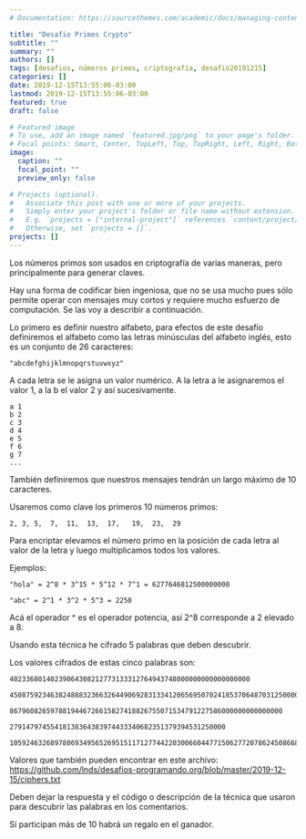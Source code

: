 ```yaml
---
# Documentation: https://sourcethemes.com/academic/docs/managing-content/

title: "Desafio Primes Crypto"
subtitle: ""
summary: ""
authors: []
tags: [desafios, números primos, criptografía, desafio20191215]
categories: []
date: 2019-12-15T13:55:06-03:00
lastmod: 2019-12-15T13:55:06-03:00
featured: true
draft: false

# Featured image
# To use, add an image named `featured.jpg/png` to your page's folder.
# Focal points: Smart, Center, TopLeft, Top, TopRight, Left, Right, BottomLeft, Bottom, BottomRight.
image:
  caption: ""
  focal_point: ""
  preview_only: false

# Projects (optional).
#   Associate this post with one or more of your projects.
#   Simply enter your project's folder or file name without extension.
#   E.g. `projects = ["internal-project"]` references `content/project/deep-learning/index.md`.
#   Otherwise, set `projects = []`.
projects: []
---
```


Los números primos son usados en criptografía de varias maneras, pero principalmente para generar claves.

Hay una forma de codificar bien ingeniosa, que no se usa mucho pues sólo permite operar con mensajes muy cortos y requiere mucho esfuerzo de computación. Se las voy a describir a continuación.

Lo primero es definir nuestro alfabeto, para efectos de este desafío definiremos el alfabeto como las letras minúsculas del alfabeto inglés, esto es un conjunto de 26 caracteres: 

    "abcdefghijklmnopqrstuvwxyz"

A cada letra se le asigna un valor numérico. 
A la letra a le asignaremos el valor 1, a la b el valor 2 y así sucesivamente.

    a 1
    b 2
    c 3
    d 4
    e 5
    f 6
    g 7
    ...


También definiremos que nuestros mensajes tendrán un largo máximo de 10 caracteres.

Usaremos como clave los primeros 10 números primos:

    2, 3, 5,  7,  11,  13,  17,   19,  23,  29

Para encriptar elevamos el número primo en la posición de cada letra al valor de la letra y luego multiplicamos todos los valores.

Ejemplos:

    "hola" = 2^8 * 3^15 * 5^12 * 7^1 = 6277646812500000000
  
    "abc" = 2^1 * 3^2 * 5^3 = 2250

Acá el operador ^ es el operador potencia, así 2^8 corresponde a 2 elevado a 8.

Usando esta técnica he cifrado 5 palabras que deben descubrir. 

Los valores cifrados de estas cinco palabras son:

    40233680140239064308212773133312764943748000000000000000000

    45087592346382488832366326449069283133412065695070241853706487031250000

    8679608265978819446726615827418826755071534791227586000000000000000

    27914797455418138364383974433340682351379394531250000

    1059246326897806934956526951511712774422030066044771506277207862450866815727414664067933302815246198122035444843750

Valores que también pueden encontrar en este archivo: https://github.com/lnds/desafios-programando.org/blob/master/2019-12-15/ciphers.txt

Deben dejar la respuesta y el código o descripción de la técnica que usaron para descubrir las palabras en los comentarios.

Si participan más de 10 habrá un regalo en el ganador.

